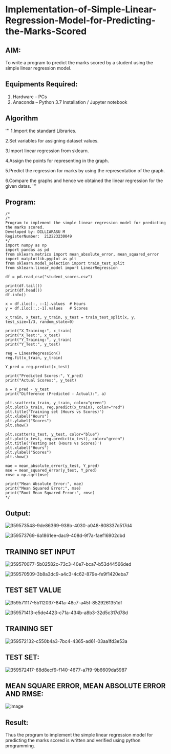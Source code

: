 # Implementation-of-Simple-Linear-Regression-Model-for-Predicting-the-Marks-Scored

## AIM:
To write a program to predict the marks scored by a student using the simple linear regression model.

## Equipments Required:
1. Hardware – PCs
2. Anaconda – Python 3.7 Installation / Jupyter notebook

## Algorithm
'''
1.Import the standard Libraries.

2.Set variables for assigning dataset values.

3.Import linear regression from sklearn.

4.Assign the points for representing in the graph.

5.Predict the regression for marks by using the representation of the graph.

6.Compare the graphs and hence we obtained the linear regression for the given datas.
'''

## Program:
```
/*
/*
Program to implement the simple linear regression model for predicting the marks scored.
Developed by: DILLIARASU M
RegisterNumber:  212223230049
*/
import numpy as np
import pandas as pd
from sklearn.metrics import mean_absolute_error, mean_squared_error
import matplotlib.pyplot as plt
from sklearn.model_selection import train_test_split
from sklearn.linear_model import LinearRegression

df = pd.read_csv("student_scores.csv")

print(df.tail())
print(df.head())
df.info()

x = df.iloc[:, :-1].values  # Hours
y = df.iloc[:,:-1].values   # Scores

x_train, x_test, y_train, y_test = train_test_split(x, y, test_size=1/3, random_state=0)

print("X_Training:", x_train)
print("X_Test:", x_test)
print("Y_Training:", y_train)
print("Y_Test:", y_test)

reg = LinearRegression()
reg.fit(x_train, y_train)

Y_pred = reg.predict(x_test)

print("Predicted Scores:", Y_pred)
print("Actual Scores:", y_test)

a = Y_pred - y_test
print("Difference (Predicted - Actual):", a)

plt.scatter(x_train, y_train, color="green")
plt.plot(x_train, reg.predict(x_train), color="red")
plt.title('Training set (Hours vs Scores)')
plt.xlabel("Hours")
plt.ylabel("Scores")
plt.show()

plt.scatter(x_test, y_test, color="blue")
plt.plot(x_test, reg.predict(x_test), color="green")
plt.title('Testing set (Hours vs Scores)')
plt.xlabel("Hours")
plt.ylabel("Scores")
plt.show()

mae = mean_absolute_error(y_test, Y_pred)
mse = mean_squared_error(y_test, Y_pred)
rmse = np.sqrt(mse)

print("Mean Absolute Error:", mae)
print("Mean Squared Error:", mse)
print("Root Mean Squared Error:", rmse)  
*/
```

## Output:

![359573548-9de86369-938b-4030-a048-808337d517d4](https://github.com/user-attachments/assets/29f8b60d-8198-4913-9508-2d33b8703477)

![359573769-6a1861ee-dac9-408d-9f7a-faef16902dbd](https://github.com/user-attachments/assets/9c80a676-2bf2-44bf-8627-24487d321d94)
## TRAINING SET INPUT
![359570077-5b02582c-73c3-40e7-bca7-b53d44566ded](https://github.com/user-attachments/assets/7f74590e-6856-4342-9507-60d72b653e01)

![359570509-3b8a3dc9-a4c3-4c62-879e-fe9f1420eba7](https://github.com/user-attachments/assets/98154f0e-3e03-4764-8ddd-d6cd1a115b31)
## TEST SET VALUE
![359571117-5b112037-841a-48c7-a45f-8529261351df](https://github.com/user-attachments/assets/6becf818-a60d-45a5-9516-a13ab4b4c1e1)

![359571413-e5de4423-c71a-434b-a8b3-32d5c317d78d](https://github.com/user-attachments/assets/12b44b95-3e93-4db0-ade6-904062617f59)
## TRAINING SET

![359572132-c550b4a3-7bc4-4365-ad61-03aa1fd3e53a](https://github.com/user-attachments/assets/559747a1-f81f-4684-bfd0-6da3bc8b3c41)
## TEST SET:

![359572417-68d8ecf9-f140-4677-a7f9-9b6609da5987](https://github.com/user-attachments/assets/deada089-1acd-4f95-87d3-24ddc1d1b380)
## MEAN SQUARE ERROR, MEAN ABSOLUTE ERROR AND RMSE:

![image](https://github.com/user-attachments/assets/2d1119c9-0376-4020-bd09-303f32564860)

## Result:
Thus the program to implement the simple linear regression model for predicting the marks scored is written and verified using python programming.

